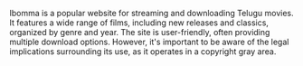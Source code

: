 Ibomma is a popular website for streaming and downloading Telugu movies.
It features a wide range of films, including new releases and classics, organized by genre and year.
The site is user-friendly, often providing multiple download options.
However, it's important to be aware of the legal implications surrounding its use, as it operates in a copyright gray area.
